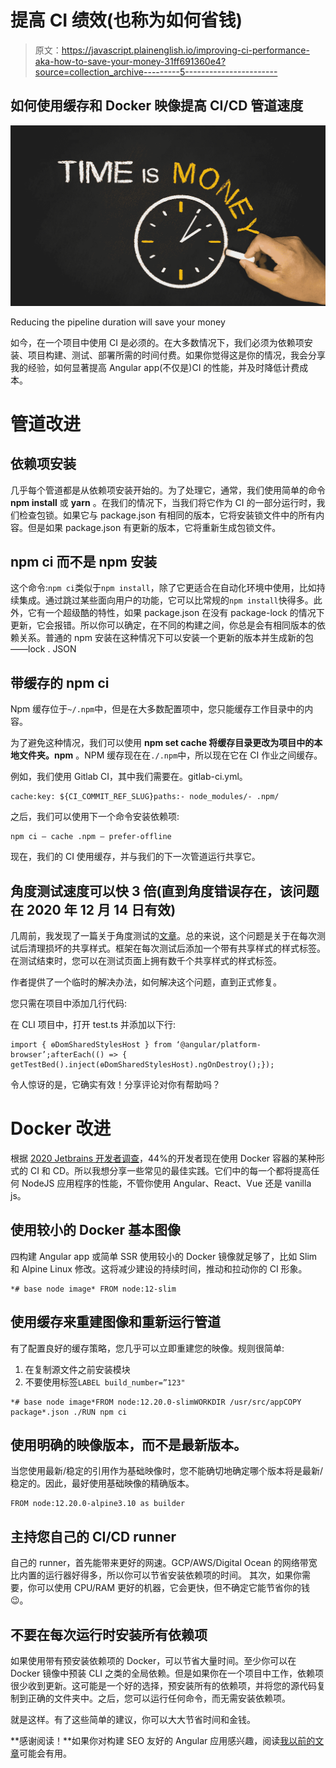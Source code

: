 # 提高 CI 绩效(也称为如何省钱)

> 原文：<https://javascript.plainenglish.io/improving-ci-performance-aka-how-to-save-your-money-31ff691360e4?source=collection_archive---------5----------------------->

## 如何使用缓存和 Docker 映像提高 CI/CD 管道速度

![](img/01d407e239f9077aa6bdcf1341c8735f.png)

Reducing the pipeline duration will save your money

如今，在一个项目中使用 CI 是必须的。在大多数情况下，我们必须为依赖项安装、项目构建、测试、部署所需的时间付费。如果你觉得这是你的情况，我会分享我的经验，如何显著提高 Angular app(不仅是)CI 的性能，并及时降低计费成本。

# 管道改进

## 依赖项安装

几乎每个管道都是从依赖项安装开始的。为了处理它，通常，我们使用简单的命令 **npm install** 或 **yarn** 。在我们的情况下，当我们将它作为 CI 的一部分运行时，我们检查包锁。如果它与 package.json 有相同的版本，它将安装锁文件中的所有内容。但是如果 package.json 有更新的版本，它将重新生成包锁文件。

## npm ci 而不是 npm 安装

这个命令:`npm ci`类似于`npm install`，除了它更适合在自动化环境中使用，比如持续集成。通过跳过某些面向用户的功能，它可以比常规的`npm install`快得多。此外，它有一个超级酷的特性，如果 package.json 在没有 package-lock 的情况下更新，它会报错。所以你可以确定，在不同的构建之间，你总是会有相同版本的依赖关系。普通的 npm 安装在这种情况下可以安装一个更新的版本并生成新的包——lock . JSON

## 带缓存的 npm ci

Npm 缓存位于`~/.npm`中，但是在大多数配置项中，您只能缓存工作目录中的内容。

为了避免这种情况，我们可以使用 **npm set cache 将缓存目录更改为项目中的本地文件夹。npm** 。NPM 缓存现在在`./.npm`中，所以现在它在 CI 作业之间缓存。

例如，我们使用 Gitlab CI，其中我们需要在。gitlab-ci.yml。

```
cache:key: ${CI_COMMIT_REF_SLUG}paths:- node_modules/- .npm/
```

之后，我们可以使用下一个命令安装依赖项:

```
npm ci — cache .npm — prefer-offline
```

现在，我们的 CI 使用缓存，并与我们的下一次管道运行共享它。

## 角度测试速度可以快 3 倍(直到角度错误存在，该问题在 2020 年 12 月 14 日有效)

几周前，我发现了一篇关于角度测试的[文章](https://bit.ly/3lTxfD9)。总的来说，这个问题是关于在每次测试后清理损坏的共享样式。框架在每次测试后添加一个带有共享样式的样式标签。在测试结束时，您可以在测试页面上拥有数千个共享样式的样式标签。

作者提供了一个临时的解决办法，如何解决这个问题，直到正式修复。

您只需在项目中添加几行代码:

在 CLI 项目中，打开 test.ts 并添加以下行:

```
import { ɵDomSharedStylesHost } from ‘@angular/platform-browser’;afterEach(() => { getTestBed().inject(ɵDomSharedStylesHost).ngOnDestroy();});
```

令人惊讶的是，它确实有效！分享评论对你有帮助吗？

# Docker 改进

根据 [2020 Jetbrains 开发者调查](https://www.jetbrains.com/lp/devecosystem-2020/)，44%的开发者现在使用 Docker 容器的某种形式的 CI 和 CD。所以我想分享一些常见的最佳实践。它们中的每一个都将提高任何 NodeJS 应用程序的性能，不管你使用 Angular、React、Vue 还是 vanilla js。

## 使用较小的 Docker 基本图像

四构建 Angular app 或简单 SSR 使用较小的 Docker 镜像就足够了，比如 Slim 和 Alpine Linux 修改。这将减少建设的持续时间，推动和拉动你的 CI 形象。

```
*# base node image* FROM node:12-slim
```

## 使用缓存来重建图像和重新运行管道

有了配置良好的缓存策略，您几乎可以立即重建您的映像。规则很简单:

1.  在复制源文件之前安装模块
2.  不要使用标签`LABEL build_number=”123"`

```
*# base node image*FROM node:12.20.0-slimWORKDIR /usr/src/appCOPY package*.json ./RUN npm ci
```

## 使用明确的映像版本，而不是最新版本。

当您使用最新/稳定的引用作为基础映像时，您不能确切地确定哪个版本将是最新/稳定的。因此，最好使用基础映像的精确版本。

```
FROM node:12.20.0-alpine3.10 as builder
```

## 主持您自己的 CI/CD runner

自己的 runner，首先能带来更好的网速。GCP/AWS/Digital Ocean 的网络带宽比内置的运行器好得多，所以你可以节省安装依赖项的时间。
其次，如果你需要，你可以使用 CPU/RAM 更好的机器，它会更快，但不确定它能节省你的钱😉。

## **不要在每次运行时安装所有依赖项**

如果使用带有预安装依赖项的 Docker，可以节省大量时间。至少你可以在 Docker 镜像中预装 CLI 之类的全局依赖。但是如果你在一个项目中工作，依赖项很少收到更新。这可能是一个好的选择，预安装所有的依赖项，并将您的源代码复制到正确的文件夹中。之后，您可以运行任何命令，而无需安装依赖项。

就是这样。有了这些简单的建议，你可以大大节省时间和金钱。

**感谢阅读！**如果你对构建 SEO 友好的 Angular 应用感兴趣，阅读[我以前的文章](https://medium.com/javascript-in-plain-english/how-to-make-a-fast-angular-seo-friendly-app-a6d769bfd8d2)可能会有用。